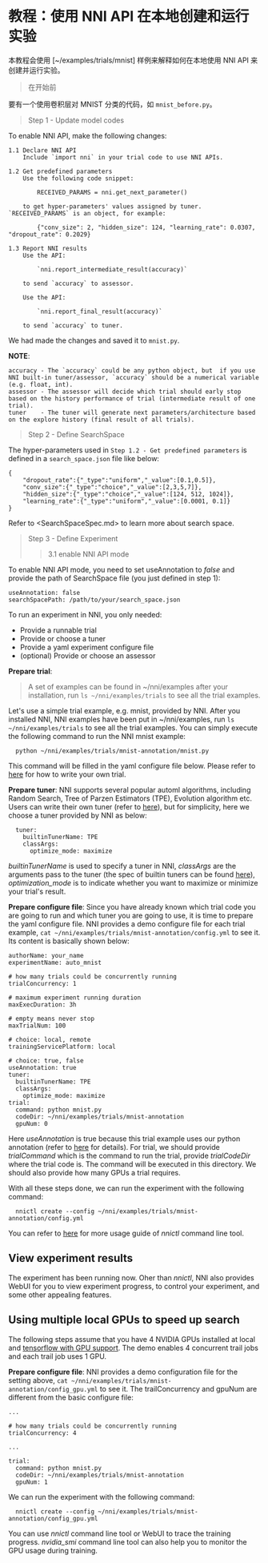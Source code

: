 # **教程：使用 NNI API 在本地创建和运行实验**

本教程会使用 [~/examples/trials/mnist] 样例来解释如何在本地使用 NNI API 来创建并运行实验。

> 在开始前

要有一个使用卷积层对 MNIST 分类的代码，如 `mnist_before.py`。

> Step 1 - Update model codes

To enable NNI API, make the following changes:

    1.1 Declare NNI API
        Include `import nni` in your trial code to use NNI APIs. 
    
    1.2 Get predefined parameters
        Use the following code snippet: 
    
            RECEIVED_PARAMS = nni.get_next_parameter()
    
        to get hyper-parameters' values assigned by tuner. `RECEIVED_PARAMS` is an object, for example: 
    
            {"conv_size": 2, "hidden_size": 124, "learning_rate": 0.0307, "dropout_rate": 0.2029}
    
    1.3 Report NNI results
        Use the API: 
    
            `nni.report_intermediate_result(accuracy)` 
    
        to send `accuracy` to assessor.
    
        Use the API:
    
            `nni.report_final_result(accuracy)` 
    
        to send `accuracy` to tuner. 
    

We had made the changes and saved it to `mnist.py`.

**NOTE**:

    accuracy - The `accuracy` could be any python object, but  if you use NNI built-in tuner/assessor, `accuracy` should be a numerical variable (e.g. float, int).
    assessor - The assessor will decide which trial should early stop based on the history performance of trial (intermediate result of one trial).
    tuner    - The tuner will generate next parameters/architecture based on the explore history (final result of all trials).
    

> Step 2 - Define SearchSpace

The hyper-parameters used in `Step 1.2 - Get predefined parameters` is defined in a `search_space.json` file like below:

    {
        "dropout_rate":{"_type":"uniform","_value":[0.1,0.5]},
        "conv_size":{"_type":"choice","_value":[2,3,5,7]},
        "hidden_size":{"_type":"choice","_value":[124, 512, 1024]},
        "learning_rate":{"_type":"uniform","_value":[0.0001, 0.1]}
    }
    

Refer to <SearchSpaceSpec.md> to learn more about search space.

> Step 3 - Define Experiment
> 
> > 3.1 enable NNI API mode

To enable NNI API mode, you need to set useAnnotation to *false* and provide the path of SearchSpace file (you just defined in step 1):

    useAnnotation: false
    searchSpacePath: /path/to/your/search_space.json
    

To run an experiment in NNI, you only needed:

* Provide a runnable trial
* Provide or choose a tuner
* Provide a yaml experiment configure file
* (optional) Provide or choose an assessor

**Prepare trial**:

> A set of examples can be found in ~/nni/examples after your installation, run `ls ~/nni/examples/trials` to see all the trial examples.

Let's use a simple trial example, e.g. mnist, provided by NNI. After you installed NNI, NNI examples have been put in ~/nni/examples, run `ls ~/nni/examples/trials` to see all the trial examples. You can simply execute the following command to run the NNI mnist example:

      python ~/nni/examples/trials/mnist-annotation/mnist.py
    

This command will be filled in the yaml configure file below. Please refer to [here](howto_1_WriteTrial) for how to write your own trial.

**Prepare tuner**: NNI supports several popular automl algorithms, including Random Search, Tree of Parzen Estimators (TPE), Evolution algorithm etc. Users can write their own tuner (refer to [here](CustomizedTuner.md)), but for simplicity, here we choose a tuner provided by NNI as below:

      tuner:
        builtinTunerName: TPE
        classArgs:
          optimize_mode: maximize
    

*builtinTunerName* is used to specify a tuner in NNI, *classArgs* are the arguments pass to the tuner (the spec of builtin tuners can be found [here]()), *optimization_mode* is to indicate whether you want to maximize or minimize your trial's result.

**Prepare configure file**: Since you have already known which trial code you are going to run and which tuner you are going to use, it is time to prepare the yaml configure file. NNI provides a demo configure file for each trial example, `cat ~/nni/examples/trials/mnist-annotation/config.yml` to see it. Its content is basically shown below:

    authorName: your_name
    experimentName: auto_mnist
    
    # how many trials could be concurrently running
    trialConcurrency: 1
    
    # maximum experiment running duration
    maxExecDuration: 3h
    
    # empty means never stop
    maxTrialNum: 100
    
    # choice: local, remote  
    trainingServicePlatform: local
    
    # choice: true, false  
    useAnnotation: true
    tuner:
      builtinTunerName: TPE
      classArgs:
        optimize_mode: maximize
    trial:
      command: python mnist.py
      codeDir: ~/nni/examples/trials/mnist-annotation
      gpuNum: 0
    

Here *useAnnotation* is true because this trial example uses our python annotation (refer to [here](../tools/annotation/README.md) for details). For trial, we should provide *trialCommand* which is the command to run the trial, provide *trialCodeDir* where the trial code is. The command will be executed in this directory. We should also provide how many GPUs a trial requires.

With all these steps done, we can run the experiment with the following command:

      nnictl create --config ~/nni/examples/trials/mnist-annotation/config.yml
    

You can refer to [here](NNICTLDOC.md) for more usage guide of *nnictl* command line tool.

## View experiment results

The experiment has been running now. Oher than *nnictl*, NNI also provides WebUI for you to view experiment progress, to control your experiment, and some other appealing features.

## Using multiple local GPUs to speed up search

The following steps assume that you have 4 NVIDIA GPUs installed at local and [tensorflow with GPU support](https://www.tensorflow.org/install/gpu). The demo enables 4 concurrent trail jobs and each trail job uses 1 GPU.

**Prepare configure file**: NNI provides a demo configuration file for the setting above, `cat ~/nni/examples/trials/mnist-annotation/config_gpu.yml` to see it. The trailConcurrency and gpuNum are different from the basic configure file:

    ...
    
    # how many trials could be concurrently running
    trialConcurrency: 4
    
    ...
    
    trial:
      command: python mnist.py
      codeDir: ~/nni/examples/trials/mnist-annotation
      gpuNum: 1
    

We can run the experiment with the following command:

      nnictl create --config ~/nni/examples/trials/mnist-annotation/config_gpu.yml
    

You can use *nnictl* command line tool or WebUI to trace the training progress. *nvidia_smi* command line tool can also help you to monitor the GPU usage during training.